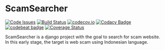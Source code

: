 # ScamSearcher
[![Code Issues](https://www.quantifiedcode.com/api/v1/project/c460d17a89de44d8834b30c3fae6da0e/badge.svg)](https://www.quantifiedcode.com/app/project/c460d17a89de44d8834b30c3fae6da0e)  [![Build Status](https://travis-ci.org/essanpupil/ScamSearcher.svg?branch=master)](https://travis-ci.org/essanpupil/ScamSearcher)   [![codecov.io](https://codecov.io/github/essanpupil/ScamSearcher/coverage.svg?branch=master)](https://codecov.io/github/essanpupil/ScamSearcher?branch=master)
  [![Codacy Badge](https://api.codacy.com/project/badge/grade/f77373d4448a40fa991afc696b8674b5)](https://www.codacy.com/app/pupil/ScamSearcher)  [![codebeat badge](https://codebeat.co/badges/d65d9918-97e9-4c92-a57b-acbdc8529a46)](https://codebeat.co/projects/github-com-essanpupil-scamsearcher)  [![Coverage Status](https://coveralls.io/repos/github/essanpupil/ScamSearcher/badge.svg?branch=master)](https://coveralls.io/github/essanpupil/ScamSearcher?branch=master)  

ScamSearcher is a django project with the goal to search for scam website. In this early stage, the target is web scam using Indonesian language.
